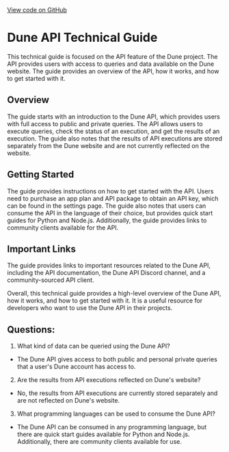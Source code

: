 [View code on GitHub](https://dune.com/docs/api/index.md)

# Dune API Technical Guide

This technical guide is focused on the API feature of the Dune project. The API provides users with access to queries and data available on the Dune website. The guide provides an overview of the API, how it works, and how to get started with it.

## Overview

The guide starts with an introduction to the Dune API, which provides users with full access to public and private queries. The API allows users to execute queries, check the status of an execution, and get the results of an execution. The guide also notes that the results of API executions are stored separately from the Dune website and are not currently reflected on the website.

## Getting Started

The guide provides instructions on how to get started with the API. Users need to purchase an app plan and API package to obtain an API key, which can be found in the settings page. The guide also notes that users can consume the API in the language of their choice, but provides quick start guides for Python and Node.js. Additionally, the guide provides links to community clients available for the API.

## Important Links

The guide provides links to important resources related to the Dune API, including the API documentation, the Dune API Discord channel, and a community-sourced API client.

Overall, this technical guide provides a high-level overview of the Dune API, how it works, and how to get started with it. It is a useful resource for developers who want to use the Dune API in their projects.
## Questions: 
 1. What kind of data can be queried using the Dune API?
- The Dune API gives access to both public and personal private queries that a user's Dune account has access to.

2. Are the results from API executions reflected on Dune's website?
- No, the results from API executions are currently stored separately and are not reflected on Dune's website.

3. What programming languages can be used to consume the Dune API?
- The Dune API can be consumed in any programming language, but there are quick start guides available for Python and Node.js. Additionally, there are community clients available for use.